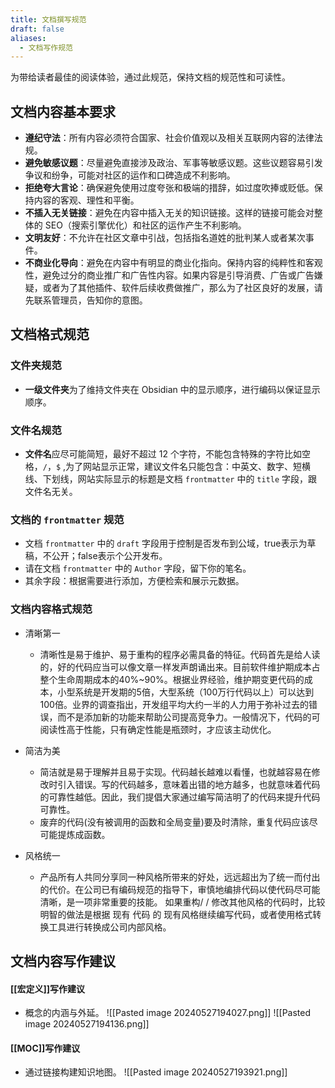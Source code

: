 ```yaml
---
title: 文档撰写规范
draft: false
aliases:
  - 文档写作规范
---
```

为带给读者最佳的阅读体验，通过此规范，保持文档的规范性和可读性。

## 文档内容基本要求

- **遵纪守法**：所有内容必须符合国家、社会价值观以及相关互联网内容的法律法规。
- **避免敏感议题**：尽量避免直接涉及政治、军事等敏感议题。这些议题容易引发争议和纷争，可能对社区的运作和口碑造成不利影响。
- **拒绝夸大言论**：确保避免使用过度夸张和极端的措辞，如过度吹捧或贬低。保持内容的客观、理性和平衡。
- **不插入无关链接**：避免在内容中插入无关的知识链接。这样的链接可能会对整体的 SEO（搜索引擎优化）和社区的运作产生不利影响。
- **文明友好**：不允许在社区文章中引战，包括指名道姓的批判某人或者某次事件。
- **不商业化导向**：避免在内容中有明显的商业化指向。保持内容的纯粹性和客观性，避免过分的商业推广和广告性内容。如果内容是引导消费、广告或广告嫌疑，或者为了其他插件、软件后续收费做推广，那么为了社区良好的发展，请先联系管理员，告知你的意图。

## 文档格式规范

### 文件夹规范

- **一级文件夹**为了维持文件夹在 Obsidian 中的显示顺序，进行编码以保证显示顺序。
### 文件名规范

 - **文件名**应尽可能简短，最好不超过 12 个字符，不能包含特殊的字符比如空格，`/`，`$` ,为了网站显示正常，建议文件名只能包含：中英文、数字、短横线、下划线，网站实际显示的标题是文档 `frontmatter` 中的 `title` 字段，跟文件名无关。
### 文档的 `frontmatter` 规范

- 文档 `frontmatter` 中的 `draft` 字段用于控制是否发布到公域，true表示为草稿，不公开；false表示个公开发布。
- 请在文档 `frontmatter` 中的 `Author` 字段，留下你的笔名。
- 其余字段：根据需要进行添加，方便检索和展示元数据。
### 文档内容格式规范

- 清晰第一
	- 清晰性是易于维护、易于重构的程序必需具备的特征。代码首先是给人读的，好的代码应当可以像文章一样发声朗诵出来。目前软件维护期成本占整个生命周期成本的40%~90%。根据业界经验，维护期变更代码的成本，小型系统是开发期的5倍，大型系统（100万行代码以上）可以达到100倍。业界的调查指出，开发组平均大约一半的人力用于弥补过去的错误，而不是添加新的功能来帮助公司提高竞争力。一般情况下，代码的可阅读性高于性能，只有确定性能是瓶颈时，才应该主动优化。

- 简洁为美
	- 简洁就是易于理解并且易于实现。代码越长越难以看懂，也就越容易在修改时引入错误。写的代码越多，意味着出错的地方越多，也就意味着代码的可靠性越低。因此，我们提倡大家通过编写简洁明了的代码来提升代码可靠性。
	- 废弃的代码(没有被调用的函数和全局变量)要及时清除，重复代码应该尽可能提炼成函数。

- 风格统一
	- 产品所有人共同分享同一种风格所带来的好处，远远超出为了统一而付出的代价。在公司已有编码规范的指导下，审慎地编排代码以使代码尽可能清晰，是一项非常重要的技能。 如果重构/ / 修改其他风格的代码时，比较明智的做法是根据 现有 代码 的 现有风格继续编写代码，或者使用格式转换工具进行转换成公司内部风格。

## 文档内容写作建议

#### [[宏定义]]写作建议
- 概念的内涵与外延。
![[Pasted image 20240527194027.png]]
![[Pasted image 20240527194136.png]]

#### [[MOC]]写作建议
- 通过链接构建知识地图。
![[Pasted image 20240527193921.png]]